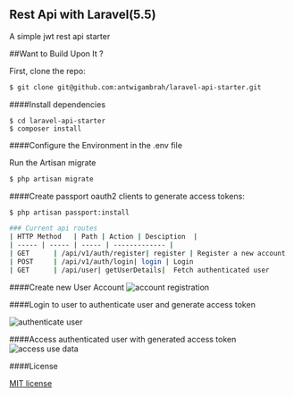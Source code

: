 ## Rest Api with Laravel(5.5)

A simple jwt rest api starter  

##Want to Build Upon It ?

First, clone the repo:
```bash
$ git clone git@github.com:antwigambrah/laravel-api-starter.git
```

####Install dependencies
```
$ cd laravel-api-starter
$ composer install
```

####Configure the Environment in the .env file

Run the Artisan migrate 
```bash
$ php artisan migrate 
```

####Create passport  oauth2 clients  to generate access tokens:
```bash
$ php artisan passport:install

### Current api routes
| HTTP Method	| Path | Action | Desciption  |
| ----- | ----- | ----- | ------------- |
| GET      | /api/v1/auth/register| register | Register a new account
| POST     | /api/v1/auth/login| login | Login 
| GET      | /api/user| getUserDetails|  Fetch authenticated user
```

####Create new User Account
![account registration](https://raw.github.com/antwigambrah/laravel-api-starter/master/public/images/userregister.png)

####Login to user to authenticate user and generate access token

![authenticate user ](https://raw.github.com/antwigambrah/laravel-api-starter/master/public/images/loginaccesstoken.png)

####Access authenticated user with generated access token
![access use data](https://raw.github.com/antwigambrah/laravel-api-starter/master/public/images/userdata.png)

####License

 [MIT license](http://opensource.org/licenses/MIT)




